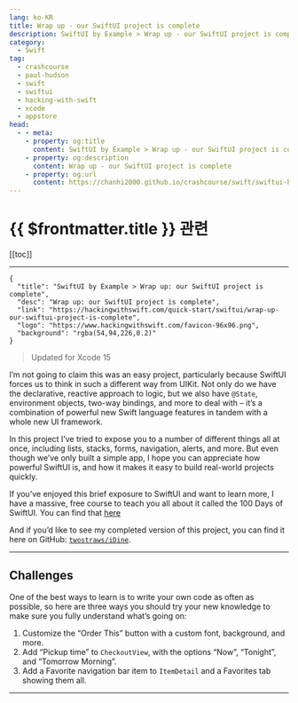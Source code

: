 ```yaml
---
lang: ko-KR
title: Wrap up - our SwiftUI project is complete
description: SwiftUI by Example > Wrap up - our SwiftUI project is complete
category:
  - Swift
tag: 
  - crashcourse
  - paul-hudson
  - swift
  - swiftui
  - hacking-with-swift
  - xcode
  - appstore
head:
  - - meta:
    - property: og:title
      content: SwiftUI by Example > Wrap up - our SwiftUI project is complete
    - property: og:description
      content: Wrap up - our SwiftUI project is complete
    - property: og:url
      content: https://chanhi2000.github.io/crashcourse/swift/swiftui-by-example/01-building-a-complete-project/two-way-bindings-in-swiftui.html
---
```


# {{ $frontmatter.title }} 관련

[[toc]]

---

```component VPCard
{
  "title": "SwiftUI by Example > Wrap up: our SwiftUI project is complete",
  "desc": "Wrap up: our SwiftUI project is complete",
  "link": "https://hackingwithswift.com/quick-start/swiftui/wrap-up-our-swiftui-project-is-complete",
  "logo": "https://www.hackingwithswift.com/favicon-96x96.png",
  "background": "rgba(54,94,226,0.2)"
}
```

> Updated for Xcode 15

<VidStack src="youtube/ki-vvd5ulDw" />

I’m not going to claim this was an easy project, particularly because SwiftUI forces us to think in such a different way from UIKit. Not only do we have the declarative, reactive approach to logic, but we also have `@State`, environment objects, two-way bindings, and more to deal with – it’s a combination of powerful new Swift language features in tandem with a whole new UI framework.

In this project I’ve tried to expose you to a number of different things all at once, including lists, stacks, forms, navigation, alerts, and more. But even though we’ve only built a simple app, I hope you can appreciate how powerful SwiftUI is, and how it makes it easy to build real-world projects quickly.

If you’ve enjoyed this brief exposure to SwiftUI and want to learn more, I have a massive, free course to teach you all about it called the 100 Days of SwiftUI. You can find that [here](/swift/100-days-of-swiftui/README.md)

And if you’d like to see my completed version of this project, you can find it here on GitHub: [<FontIcon icon="iconfont icon-github"/>`twostraws/iDine`](https://github.com/twostraws/iDine).

---

## Challenges

One of the best ways to learn is to write your own code as often as possible, so here are three ways you should try your new knowledge to make sure you fully understand what’s going on:

1. Customize the “Order This” button with a custom font, background, and more.
2. Add “Pickup time” to `CheckoutView`, with the options “Now”, “Tonight”, and “Tomorrow Morning”.
3. Add a Favorite navigation bar item to `ItemDetail` and a Favorites tab showing them all.

---

<TagLinsk />